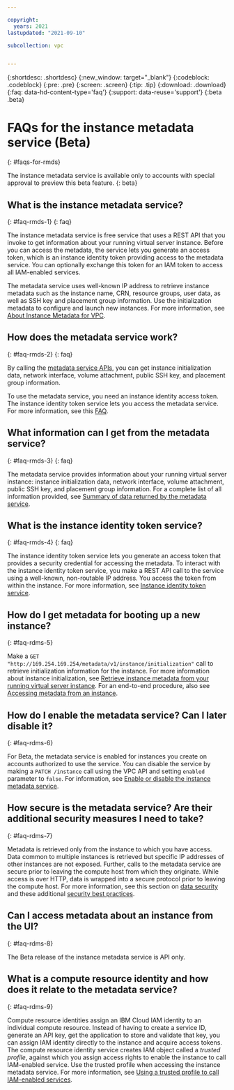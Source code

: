 ```yaml
---

copyright:
  years: 2021
lastupdated: "2021-09-10"

subcollection: vpc


---
```


{:shortdesc: .shortdesc}
{:new_window: target="_blank"}
{:codeblock: .codeblock}
{:pre: .pre}
{:screen: .screen}
{:tip: .tip}
{:download: .download}
{:faq: data-hd-content-type='faq'}
{:support: data-reuse='support'}
{:beta .beta}

# FAQs for the instance metadata service (Beta)
{: #faqs-for-rmds}

The instance metadata service is available only to accounts with special approval to preview this beta feature.
{: beta}

## What is the instance metadata service?
{: #faq-rmds-1}
{: faq}

The instance metadata service is free service that uses a REST API that you invoke to get information about your running virtual server instance. Before you can access the metadata, the service lets you generate an access token, which is an instance identity token providing access to the metadata service. You can optionally exchange this token for an IAM token to access all IAM-enabled services. 

The metadata service uses well-known IP address to retrieve instance metadata such as the instance name, CRN, resource groups, user data, as well as SSH key and placement group information. Use the initialization metadata to configure and launch new instances. For more information, see [About Instance Metadata for VPC](/docs/vpc?topic=vpc-imd-about).

## How does the metadata service work?
{: #faq-rmds-2}
{: faq}

By calling the [metadata service APIs](/apidocs/vpc-metadata-beta), you can get instance initialization data, network interface, volume attachment, public SSH key, and placement group information.

To use the metadata service, you need an instance identity access token. The instance identity token service lets you access the metadata service. For more information, see this [FAQ](#faq-rmds-4).

## What information can I get from the metadata service?
{: #faq-rmds-3}
{: faq}

The metadata service provides information about your running virtual server instance: instance initialization data, network interface, volume attachment, public SSH key, and placement group information. For a complete list of all information provided, see [Summary of data returned by the metadata service](/docs/vpc?topic=vpc-imd-metadata-summary).

## What is the instance identity token service? 
{: #faq-rmds-4}
{: faq}

The instance identity token service lets you generate an access token that provides a security credential for accessing the metadata. To interact with the instance identity token service, you make a REST API call to the service using a well-known, non-routable IP address. You access the token from within the instance. For more information, see [Instance identity token service](/docs/vpc?topic=vpc-imd-about#imd-vpc-access-token).

## How do I get metadata for booting up a new instance?
{: #faq-rdms-5}

Make a `GET "http://169.254.169.254/metadata/v1/instance/initialization"` call to retrieve initialization information for the instance. For more information about instance initialization, see [Retrieve instance metadata from your running virtual server instance](/docs/vpc?topic=vpc-imd-get-metadata#imd-retrieve-instance-data). For an end-to-end procedure, also see [Accessing metadata from an instance](/docs/vpc?topic=vpc-imd-access-instance-metadata).

## How do I enable the metadata service? Can I later disable it?
{: #faq-rdms-6}

For Beta, the metadata service is enabled for instances you create on accounts authorized to use the service. You can disable the service by making a `PATCH /instance` call using the VPC API and setting `enabled` parameter to `false`. For information, see [Enable or disable the instance metadata service](/docs/vpc?topic=vpc-imd-configure-service#imd-metadata-service-enable).

## How secure is the metadata service? Are their additional security measures I need to take?
{: #faq-rdms-7}

Metadata is retrieved only from the instance to which you have access. Data common to multiple instances is retrieved but specific IP addresses of other instances are not exposed. Further, calls to the metadata service are secure prior to leaving the compute host from which they originate. While access is over HTTP, data is wrapped into a secure protocol prior to leaving the compute host. For more information, see this section on [data security](/docs/vpc?topic=vpc-imd-about#imd-security) and these additional [security best practices](/docs/vpc?topic=vpc-imd-security-best-practices).

## Can I access metadata about an instance from the UI?
{: #faq-rdms-8}

The Beta release of the instance metadata service is API only.

## What is a compute resource identity and how does it relate to the metadata service?
{: #faq-rdms-9}

Compute resource identities assign an IBM Cloud IAM identity to an individual compute resource. Instead of having to create a service ID, generate an API key, get the application to store and validate that key, you can assign IAM identity directly to the instance and acquire access tokens. The compute resource identity service creates IAM object called a _trusted profile_, against which you assign access rights to enable the instance to call IAM-enabled service. Use the trusted profile when accessing the instance metadata service. For more information, see [Using a trusted profile to call IAM-enabled services](/docs/vpc?topic=vpc-imd-trusted-profile-metadata).
